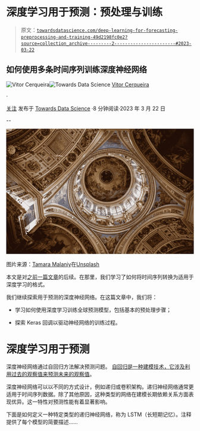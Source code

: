# 深度学习用于预测：预处理与训练

> 原文：[`towardsdatascience.com/deep-learning-for-forecasting-preprocessing-and-training-49d2198fc0e2?source=collection_archive---------2-----------------------#2023-03-22`](https://towardsdatascience.com/deep-learning-for-forecasting-preprocessing-and-training-49d2198fc0e2?source=collection_archive---------2-----------------------#2023-03-22)

## 如何使用多条时间序列训练深度神经网络

[](https://vcerq.medium.com/?source=post_page-----49d2198fc0e2--------------------------------)![Vitor Cerqueira](https://vcerq.medium.com/?source=post_page-----49d2198fc0e2--------------------------------)[](https://towardsdatascience.com/?source=post_page-----49d2198fc0e2--------------------------------)![Towards Data Science](https://towardsdatascience.com/?source=post_page-----49d2198fc0e2--------------------------------) [Vitor Cerqueira](https://vcerq.medium.com/?source=post_page-----49d2198fc0e2--------------------------------)

·

[关注](https://medium.com/m/signin?actionUrl=https%3A%2F%2Fmedium.com%2F_%2Fsubscribe%2Fuser%2Fefb5f27c836d&operation=register&redirect=https%3A%2F%2Ftowardsdatascience.com%2Fdeep-learning-for-forecasting-preprocessing-and-training-49d2198fc0e2&user=Vitor+Cerqueira&userId=efb5f27c836d&source=post_page-efb5f27c836d----49d2198fc0e2---------------------post_header-----------) 发布于 [Towards Data Science](https://towardsdatascience.com/?source=post_page-----49d2198fc0e2--------------------------------) ·8 分钟阅读·2023 年 3 月 22 日[](https://medium.com/m/signin?actionUrl=https%3A%2F%2Fmedium.com%2F_%2Fvote%2Ftowards-data-science%2F49d2198fc0e2&operation=register&redirect=https%3A%2F%2Ftowardsdatascience.com%2Fdeep-learning-for-forecasting-preprocessing-and-training-49d2198fc0e2&user=Vitor+Cerqueira&userId=efb5f27c836d&source=-----49d2198fc0e2---------------------clap_footer-----------)

--

[](https://medium.com/m/signin?actionUrl=https%3A%2F%2Fmedium.com%2F_%2Fbookmark%2Fp%2F49d2198fc0e2&operation=register&redirect=https%3A%2F%2Ftowardsdatascience.com%2Fdeep-learning-for-forecasting-preprocessing-and-training-49d2198fc0e2&source=-----49d2198fc0e2---------------------bookmark_footer-----------)![](img/be89556b550a8794748eb6a4e9d68f9b.png)

图片来源：[Tamara Malaniy](https://unsplash.com/de/@tamarushphotos?utm_source=medium&utm_medium=referral)在[Unsplash](https://unsplash.com/?utm_source=medium&utm_medium=referral)

本文是对[之前一篇文章](https://medium.com/towards-data-science/how-to-transform-time-series-for-deep-learning-3b6abbbb3726)的后续。在那里，我们学习了如何将时间序列转换为适用于深度学习的格式。

我们继续探索用于预测的深度神经网络。在这篇文章中，我们将：

+   学习如何使用深度学习训练全球预测模型，包括基本的预处理步骤；

+   探索 Keras 回调以驱动神经网络的训练过程。

# 深度学习用于预测

深度神经网络通过自回归方法解决预测问题。 [自回归是一种建模技术，它涉及利用过去的观察值来预测未来的观察值](https://medium.com/towards-data-science/machine-learning-for-forecasting-transformations-and-feature-extraction-bbbea9de0ac2)。

深度神经网络可以以不同的方式设计，例如递归或卷积架构。递归神经网络通常更适用于时间序列数据。除了其他原因，这种类型的网络在建模长期依赖关系方面表现优异。这一特性对预测性能有着显著影响。

下面是如何定义一种特定类型的递归神经网络，称为 LSTM（长短期记忆）。注释提供了每个模型的简要描述……
